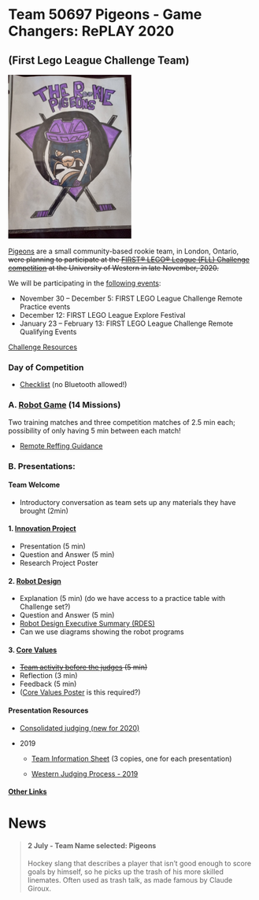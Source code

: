 # Team 50697 Pigeons - Game Changers: RePLAY 2020
## (First Lego League Challenge Team)

![image](pigeon-logo.png)

[Pigeons](https://fll-pigeons.github.io/gamechangers/) are a small community-based rookie team, in London, Ontario, ~~were planning to participate at the [FIRST® LEGO® League (FLL) Challenge competition](https://www.eng.uwo.ca/outreach/first-robotics/lego-league/) at the University of Western in late November, 2020.~~

We will be participating in the [following events](https://www.firstroboticscanada.org/covid-3/):

  * November 30 – December 5:  FIRST LEGO League Challenge Remote Practice events
  * December 12: FIRST LEGO League Explore Festival
  * January 23 – February 13: FIRST LEGO League Challenge Remote Qualifying Events

[Challenge Resources](challenge.md)

### Day of Competition
* [Checklist](checklistWestern2019.pdf) (no Bluetooth allowed!)

### A. [Robot Game](robotgame.md) (14 Missions)

Two training matches and three competition matches of 2.5 min each; possibility of only having 5 min between each match!
* [Remote Reffing Guidance](https://info.firstinspires.org/hubfs/Education_Resources/thinkscape/PD/FLL%20Explore%20and%20Challenge/RePLAY%20Remote%20Reffing%20Guidance.pdf)

### B. Presentations:

#### Team Welcome
* Introductory conversation as team sets up any materials they have brought (2min)

#### 1. [Innovation Project](projet.md)
* Presentation (5 min)
* Question and Answer (5 min)
* Research Project Poster

#### 2. [Robot Design](robotDesign.md)
* Explanation (5 min) (do we have access to a practice table with Challenge set?)
* Question and Answer (5 min) 
* [Robot Design Executive Summary (RDES)](IO_RDES.pdf)
* Can we use diagrams showing the robot programs

#### 3. [Core Values](coreValues.md)
* ~~[Team activity before the judges](http://flltutorials.com/translations/en-us/CoreValues/CVJudging.pdf) (5 min)~~
* Reflection (3 min)
* Feedback (5 min)
* ([Core Values Poster](http://flltutorials.com/translations/en-us/CoreValues/CVPoster.pdf) is this required?)

#### Presentation Resources
* [Consolidated judging (new for 2020)](https://firstinspiresst01.blob.core.windows.net/first-game-changers/fll-challenge/Judging-Session-for-Teams.pdf)

* 2019

  * [Team Information Sheet](TeamInfoSheet_FL005_Fillable.pdf) (3 copies, one for each presentation)

  * [Western Judging Process - 2019](CoachesDayPresentation2019_judging.pdf)



#### [Other Links](links.md)

# News
> #### 2 July - Team Name selected: Pigeons
> Hockey slang that describes a player that isn’t good enough to score goals by himself, so he picks up the trash of his more skilled linemates. Often used as trash talk, as made famous by Claude Giroux.
